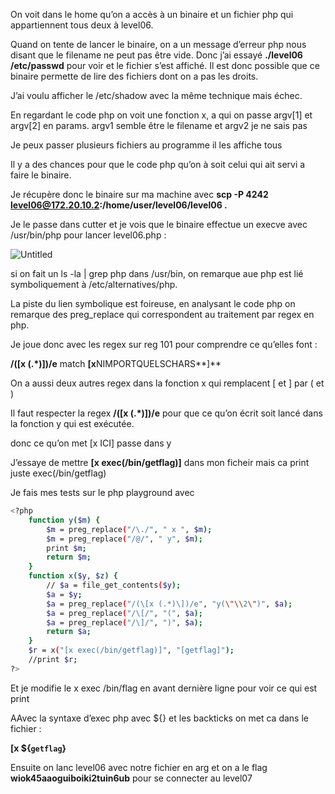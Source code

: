 On voit dans le home qu’on a accès à un binaire et un fichier php qui appartiennent tous deux à level06.

Quand on tente de lancer le binaire, on a un message d’erreur php nous disant que le filename ne peut pas être vide. Donc j’ai essayé **./level06 /etc/passwd** pour voir et le fichier s’est affiché. Il est donc possible que ce binaire permette de lire des fichiers dont on a pas les droits.

J’ai voulu afficher le /etc/shadow avec la même technique mais échec.

En regardant le code php on voit une fonction x, a qui on passe argv[1] et argv[2] en params. argv1 semble être le filename et argv2 je ne sais pas

Je peux passer plusieurs fichiers au programme il les affiche tous

Il y a des chances pour que le code php qu’on à soit celui qui ait servi a faire le binaire.

Je récupère donc le binaire sur ma machine avec **scp -P 4242 [level06@172.20.10.2](mailto:level06@172.20.10.2):/home/user/level06/level06 .**

Je le passe dans cutter et je vois que le binaire effectue un execve avec /usr/bin/php pour lancer level06.php :

![Untitled](https://prod-files-secure.s3.us-west-2.amazonaws.com/16ad7c51-07e0-4d87-aa46-423fe70c1477/b0123cc1-0c4d-464e-86a2-4f0938dcce3c/Untitled.png)

si on fait un ls -la | grep php dans /usr/bin, on remarque aue php est lié symboliquement à /etc/alternatives/php.

La piste du lien symbolique est foireuse, en analysant le code php on remarque des preg_replace qui correspondent au traitement par regex en php.

Je joue donc avec les regex sur reg 101 pour comprendre ce qu’elles font :

**/(\[x (.*)\])/e** match **[x**NIMPORTQUELSCHARS**]**

On a aussi deux autres regex dans la fonction x qui remplacent [ et ] par ( et )

Il faut respecter la regex **/(\[x (.*)\])/e** pour que ce qu’on écrit soit lancé dans la fonction y qui est exécutée.

donc ce qu’on met [x ICI] passe dans y

J’essaye de mettre **[x exec(/bin/getflag)]** dans mon ficheir mais ca print juste exec(/bin/getflag)

Je fais mes tests sur le php playground avec

```bash
<?php
    function y($m) { 
        $m = preg_replace("/\./", " x ", $m);
        $m = preg_replace("/@/", " y", $m); 
        print $m;
        return $m; 
    }
    function x($y, $z) { 
        // $a = file_get_contents($y); 
        $a = $y;
        $a = preg_replace("/(\[x (.*)\])/e", "y(\"\\2\")", $a); 
        $a = preg_replace("/\[/", "(", $a); 
        $a = preg_replace("/\]/", ")", $a); 
        return $a; 
    }
    $r = x("[x exec(/bin/getflag)]", "[getflag]"); 
    //print $r;
?>
```

Et je modifie le x exec /bin/flag en avant dernière ligne pour voir ce qui est print

AAvec la syntaxe d’exec php avec ${} et les backticks on met ca dans le fichier :

**[x ${``getflag``}**

Ensuite on lanc level06 avec notre fichier en arg et on a le flag **wiok45aaoguiboiki2tuin6ub** pour se connecter au level07
